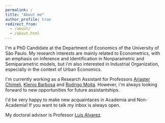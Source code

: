 ```yaml
---
permalink: /
title: "About me"
author_profile: true
redirect_from: 
  - /about/
  - /about.html
---
```


I'm a PhD Candidate at the Department of Economics of the University of São Paulo. My research interests are mainly related to Econometrics, with an emphasis on Inference and Identification in Nonparametric and Semiparametric models, but i'm also interested in Industrial Organization, especially in the context of Urban Economics. 

I'm currently working as a Research Assistant for Professors [Ariaster Chimeli](https://ariasterchimeli.wordpress.com), [Klenio Barbosa](https://kleniobarbosa.wordpress.com) and [Rodrigo Moita](https://sites.google.com/site/rodmoita). However, i'm always looking forward to new opportunities for future assistantships.

I'd be very happy to make new acquaintaces in Academia and Non-Academia! If you want to talk my inbox is always open.

My doctoral advisor is Professor [Luis Alvarez](https://luisfantozzialvarez.github.io).
